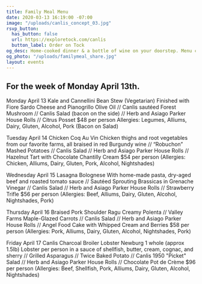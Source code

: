 ```yaml
---
title: Family Meal Menu
date: 2020-03-13 16:19:00 -07:00
image: "/uploads/canlis_concept_03.jpg"
rsvp_button:
  has_button: false
  url: https://exploretock.com/canlis
  button_label: Order on Tock
og_desc: Home-cooked dinner & a bottle of wine on your doorstep. Menu changes daily.
og_photo: "/uploads/familymeal_share.jpg"
layout: events
---
```


<h2 class="Caption mt2 mb3">For the week of Monday April 13th.</h2>

Monday April 13
Kale and Cannellini Bean Stew (Vegetarian)
Finished with Fiore Sardo Cheese and Pianogrillo Olive Oil  // Canlis sautéed Forest Mushroom // Canlis Salad (bacon on the side) // Herb and Asiago Parker House Rolls // Citrus Posset
$48 per person
Allergies: Legumes, Alliums, Dairy, Gluten, Alcohol, Pork (Bacon on Salad)

Tuesday April 14
Chicken Coq Au Vin
Chicken thighs and root vegetables from our favorite farms, all braised in red Burgundy wine // “Robuchon” Mashed Potatoes // Canlis Salad // Herb and Asiago Parker House Rolls // Hazelnut Tart with Chocolate Chantilly Cream
$54 per person
(Allergies: Chicken, Alliums, Dairy, Gluten, Pork, Alcohol, Nightshades)

Wednesday April 15
Lasagna Bolognese
With home-made pasta, dry-aged beef and roasted tomato sauce // Sautéed Sprouting Brassicas in Grenache Vinegar // Canlis Salad // Herb and Asiago Parker House Rolls // Strawberry Trifle
$56 per person
(Allergies: Beef, Alliums, Dairy, Gluten, Alcohol, Nightshades, Pork)

Thursday April 16
Braised Pork Shoulder Ragu
Creamy Polenta // Valley Farms Maple-Glazed Carrots // Canlis Salad // Herb and Asiago Parker House Rolls // Angel Food Cake with Whipped Cream and Berries
$58 per person
(Allergies: Pork, Alliums, Dairy, Gluten, Alcohol, Nightshades, Pork)

Friday April 17
Canlis Charcoal Broiler Lobster Newburg
1 whole (approx 1.5lb) Lobster per person in a sauce of shellfish, butter, cream, cognac, and sherry // Grilled Asparagus // Twice Baked Potato // Canlis 1950 "Picket" Salad // Herb and Asiago Parker House Rolls // Chocolate Pot de Crème
$96 per person
(Allergies: Beef, Shellfish, Pork, Alliums, Dairy, Gluten, Alcohol, Nightshades)